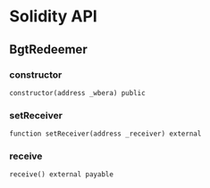 # Solidity API

## BgtRedeemer

### constructor

```solidity
constructor(address _wbera) public
```

### setReceiver

```solidity
function setReceiver(address _receiver) external
```

### receive

```solidity
receive() external payable
```

